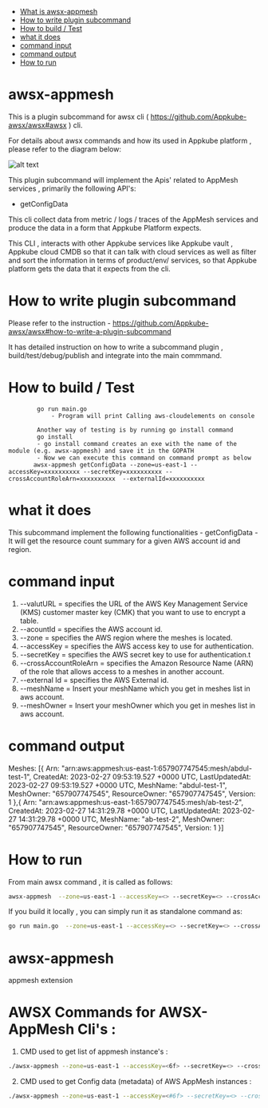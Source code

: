 - [What is awsx-appmesh](#awsx-appmesh)
- [How to write plugin subcommand](#how-to-write-plugin-subcommand)
- [How to build / Test](#how-to-build--test)
- [what it does ](#what-it-does)
- [command input](#command-input)
- [command output](#command-output)
- [How to run ](#how-to-run)

# awsx-appmesh

This is a plugin subcommand for awsx cli ( https://github.com/Appkube-awsx/awsx#awsx ) cli.

For details about awsx commands and how its used in Appkube platform , please refer to the diagram below:

![alt text](https://raw.githubusercontent.com/AppkubeCloud/appkube-architectures/main/LayeredArchitecture-phase2.svg)

This plugin subcommand will implement the Apis' related to AppMesh services , primarily the following API's:

- getConfigData

This cli collect data from metric / logs / traces of the AppMesh services and produce the data in a form that Appkube Platform expects.

This CLI , interacts with other Appkube services like Appkube vault , Appkube cloud CMDB so that it can talk with cloud services as
well as filter and sort the information in terms of product/env/ services, so that Appkube platform gets the data that it expects from the cli.

# How to write plugin subcommand

Please refer to the instruction -
https://github.com/Appkube-awsx/awsx#how-to-write-a-plugin-subcommand

It has detailed instruction on how to write a subcommand plugin , build/test/debug/publish and integrate into the main commmand.

# How to build / Test

            go run main.go
                - Program will print Calling aws-cloudelements on console

            Another way of testing is by running go install command
            go install
            - go install command creates an exe with the name of the module (e.g. awsx-appmesh) and save it in the GOPATH
            - Now we can execute this command on command prompt as below
           awsx-appmesh getConfigData --zone=us-east-1 --accessKey=xxxxxxxxxx --secretKey=xxxxxxxxxx --crossAccountRoleArn=xxxxxxxxxx  --externalId=xxxxxxxxxx

# what it does

This subcommand implement the following functionalities -
getConfigData - It will get the resource count summary for a given AWS account id and region.

# command input

1. --valutURL = specifies the URL of the AWS Key Management Service (KMS) customer master key (CMK) that you want to use to encrypt a table.
2. --acountId = specifies the AWS account id.
3. --zone = specifies the AWS region where the meshes is located.
4. --accessKey = specifies the AWS access key to use for authentication.
5. --secretKey = specifies the AWS secret key to use for authentication.t
6. --crossAccountRoleArn = specifies the Amazon Resource Name (ARN) of the role that allows access to a meshes in another account.
7. --external Id = specifies the AWS External id.
8. --meshName = Insert your meshName which you get in meshes list in aws account.
9. --meshOwner = Insert your meshOwner which you get in meshes list in aws account.

# command output

Meshes: [{
Arn: "arn:aws:appmesh:us-east-1:657907747545:mesh/abdul-test-1",
CreatedAt: 2023-02-27 09:53:19.527 +0000 UTC,
LastUpdatedAt: 2023-02-27 09:53:19.527 +0000 UTC,
MeshName: "abdul-test-1",
MeshOwner: "657907747545",
ResourceOwner: "657907747545",
Version: 1
},{
Arn: "arn:aws:appmesh:us-east-1:657907747545:mesh/ab-test-2",
CreatedAt: 2023-02-27 14:31:29.78 +0000 UTC,
LastUpdatedAt: 2023-02-27 14:31:29.78 +0000 UTC,
MeshName: "ab-test-2",
MeshOwner: "657907747545",
ResourceOwner: "657907747545",
Version: 1
}]

# How to run

From main awsx command , it is called as follows:

```bash
awsx-appmesh  --zone=us-east-1 --accessKey=<> --secretKey=<> --crossAccountRoleArn=<>  --externalId=<>
```

If you build it locally , you can simply run it as standalone command as:

```bash
go run main.go  --zone=us-east-1 --accessKey=<> --secretKey=<> --crossAccountRoleArn=<> --externalId=<>
```

# awsx-appmesh

appmesh extension

# AWSX Commands for AWSX-AppMesh Cli's :

1. CMD used to get list of appmesh instance's :

```bash
./awsx-appmesh --zone=us-east-1 --accessKey=<6f> --secretKey=<> --crossAccountRoleArn=<> --externalId=<>
```

2. CMD used to get Config data (metadata) of AWS AppMesh instances :

```bash
./awsx-appmesh --zone=us-east-1 --accessKey=<#6f> --secretKey=<> --crossAccountRoleArn=<> --externalId=<> getConfigData --meshName=<> --meshOwner=<>
```
